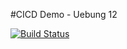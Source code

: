 #CICD Demo - Uebung 12

[![Build Status](https://cloud.drone.io/api/badges/Doomseday/cc-uebung-12/status.svg)](https://cloud.drone.io/Doomseday/cc-uebung-12)